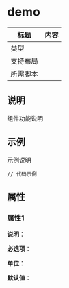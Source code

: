 # demo

标题|内容
----|----
类型|
支持布局|
所需脚本| 

## 说明

组件功能说明

## 示例

示例说明

```
// 代码示例
```

## 属性

### 属性1

**说明**：

**必选项**：

**单位**：

**默认值**：